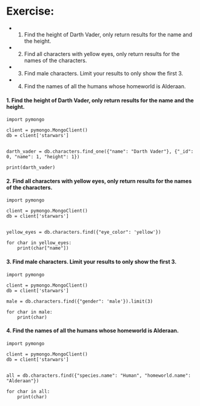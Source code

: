 # Exercise:

- 1. Find the height of Darth Vader, only return results for the name and the height.
- 2. Find all characters with yellow eyes, only return results for the names of the characters.
- 3. Find male characters. Limit your results to only show the first 3.
- 4. Find the names of all the humans whose homeworld is Alderaan.

#### 1. Find the height of Darth Vader, only return results for the name and the height.
````
import pymongo

client = pymongo.MongoClient()
db = client['starwars']


darth_vader = db.characters.find_one({"name": "Darth Vader"}, {"_id": 0, "name": 1, "height": 1})

print(darth_vader)
````

#### 2. Find all characters with yellow eyes, only return results for the names of the characters.
````
import pymongo

client = pymongo.MongoClient()
db = client['starwars']


yellow_eyes = db.characters.find({"eye_color": 'yellow'})

for char in yellow_eyes:
    print(char["name"])
````

#### 3. Find male characters. Limit your results to only show the first 3.
````
import pymongo

client = pymongo.MongoClient()
db = client['starwars']

male = db.characters.find({"gender": 'male'}).limit(3)

for char in male:
    print(char)
````		
####  4. Find the names of all the humans whose homeworld is Alderaan.
````
import pymongo

client = pymongo.MongoClient()
db = client['starwars']


all = db.characters.find({"species.name": "Human", "homeworld.name": "Alderaan"})

for char in all:
    print(char)
````

